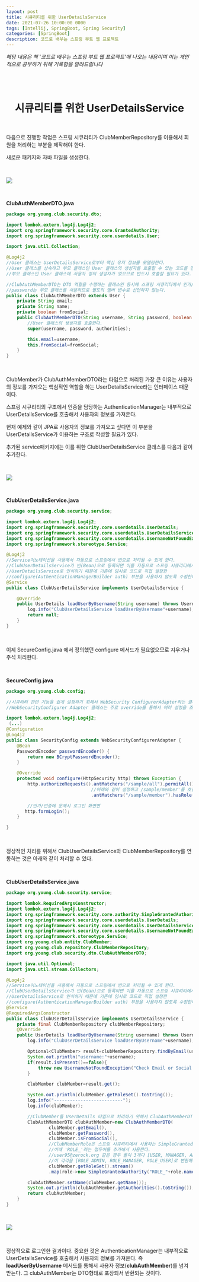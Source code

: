 ```yaml
---
layout: post
title: 시큐리티를 위한 UserDetailsService
date: 2021-07-26 10:00:00 0000
tags: [Intellij, SpringBoot, Spring Security]
categories: [SpringBoot]
description: 코드로 배우는 스프링 부트 웹 프로젝트
---
```


_해당 내용은 책 '코드로 배우는 스프링 부트 웹 프로젝트'에 나오는 내용이며 이는 개인적으로 공부하기 위해 기록함을 알려드립니다_

<br><br>

# <center>시큐리티를 위한 UserDetailsService</center>

<br>

다음으로 진행할 작업은 스프링 시큐리티가 ClubMemberRepository를 이용해서 회원을 처리하는 부분을 제작해야 한다.

새로운 패키지와 자바 파일을 생성한다.

<br>

![](/images/Learning_SpringBoot_with_Web_Project/Part5/Chapter10/10-4/2021-07-26-16-14-17.png)

<br>

**ClubAuthMemberDTO.java**

```java
package org.young.club.security.dto;

import lombok.extern.log4j.Log4j2;
import org.springframework.security.core.GrantedAuthority;
import org.springframework.security.core.userdetails.User;

import java.util.Collection;

@Log4j2
//User 클래스는 UserDetailsService로부터 핵심 유저 정보를 모델링한다.
//User 클래스를 상속하고 부모 클래스인 User 클래스의 생성자를 호출할 수 있는 코드를 만든다.
//부모 클래스인 User 클래스에 사용자 정의 생성자가 있으므로 반드시 호출할 필요가 있다.

//ClubAuthMemberDTO는 DTO 역할을 수행하는 클래스인 동시에 스프링 시큐리티에서 인가/인증 작업에 사용할 수 있다.
//password는 부모 클래스를 사용하므로 별도의 멤버 변수로 선언하지 않는다.
public class ClubAuthMemberDTO extends User {
    private String email;
    private String name;
    private boolean fromSocial;
    public ClubAuthMemberDTO(String username, String password, boolean fromSocial, Collection<? extends GrantedAuthority> authorities){
        //User 클래스의 생성자를 호출한다.
        super(username, password, authorities);

        this.email=username;
        this.fromSocial=fromSocial;
    }
}

```

<br>

ClubMember가 ClubAuthMemberDTO라는 타입으로 처리된 가장 큰 이유는 사용자의 정보를 가져오는 핵심적인 역할을 하는 UserDetailsService라는 인터페이스 때문이다.

스프링 시큐리티의 구조에서 인증을 담당하는 AuthenticationManager는 내부적으로 UserDetailsService를 호출해서 사용자의 정보를 가져온다.

현재 예제와 같이 JPA로 사용자의 정보를 가져오고 싶다면 이 부분을 UserDetailsService가 이용하는 구조로 작성할 필요가 있다.

추가된 service패키지에는 이를 위한 ClubUserDetailsService 클래스를 다음과 같이 추가한다.

<br>

![](/images/Learning_SpringBoot_with_Web_Project/Part5/Chapter10/10-4/2021-07-26-16-23-19.png)

<br>

**ClubUserDetailsService.java**

```java
package org.young.club.security.service;

import lombok.extern.log4j.Log4j2;
import org.springframework.security.core.userdetails.UserDetails;
import org.springframework.security.core.userdetails.UserDetailsService;
import org.springframework.security.core.userdetails.UsernameNotFoundException;
import org.springframework.stereotype.Service;

@Log4j2
//Service어노테이션을 사용해서 자동으로 스프링에서 빈으로 처리될 수 있게 한다.
//ClubUserDetailsService가 빈(Bean)으로 등록되면 이를 자동으로 스프링 시큐리티에서
//UserDetailsService로 인식하기 때문에 기존에 임시로 코드로 직접 설정한
//configure(AuthenticationManagerBuilder auth) 부분을 사용하지 않도록 수정한다.
@Service
public class ClubUserDetailsService implements UserDetailsService {

    @Override
    public UserDetails loadUserByUsername(String username) throws UsernameNotFoundException {
        log.info("ClubUserDetailsService loadUserByUsername"+username);
        return null;
    }
}

```

<br>

이제 SecureConfig.java 에서 정의했던 configure 메서드가 필요없으므로 지우거나 주석 처리한다.

<br>

**SecureConfig.java**

```java
package org.young.club.config;

//시큐리티 관련 기능을 쉽게 설정하기 위해서 WebSecurity ConfigurerAdapter라는 클래스를 상속으로 처리한다.
//WebSecurityConfigurer Adapter 클래스는 주로 override를 통해서 여러 설정을 조정하게 된다.

import lombok.extern.log4j.Log4j2;
 (...)
@Configuration
@Log4j2
public class SecurityConfig extends WebSecurityConfigurerAdapter {
    @Bean
    PasswordEncoder passwordEncoder() {
        return new BCryptPasswordEncoder();
    }

    @Override
    protected void configure(HttpSecurity http) throws Exception {
        http.authorizeRequests().antMatchers("/sample/all").permitAll()
                                //아래와 같이 설정하고 /sample/member'를 호출하면 Access Denied 된다.
                                .antMatchers("/sample/member").hasRole("USER");

        //인가/인증에 문제시 로그인 화면면
       http.formLogin();
    }

}

```

<br>

정상적인 처리를 위해서 ClubUserDetailsService와 ClubMemberRepository를 연동하는 것은 아래와 같이 처리할 수 있다.

<br>

**ClubUserDetailsService.java**

```java
package org.young.club.security.service;

import lombok.RequiredArgsConstructor;
import lombok.extern.log4j.Log4j2;
import org.springframework.security.core.authority.SimpleGrantedAuthority;
import org.springframework.security.core.userdetails.UserDetails;
import org.springframework.security.core.userdetails.UserDetailsService;
import org.springframework.security.core.userdetails.UsernameNotFoundException;
import org.springframework.stereotype.Service;
import org.young.club.entity.ClubMember;
import org.young.club.repository.ClubMemberRepository;
import org.young.club.security.dto.ClubAuthMemberDTO;

import java.util.Optional;
import java.util.stream.Collectors;

@Log4j2
//Service어노테이션을 사용해서 자동으로 스프링에서 빈으로 처리될 수 있게 한다.
//ClubUserDetailsService가 빈(Bean)으로 등록되면 이를 자동으로 스프링 시큐리티에서
//UserDetailsService로 인식하기 때문에 기존에 임시로 코드로 직접 설정한
//configure(AuthenticationManagerBuilder auth) 부분을 사용하지 않도록 수정한다.
@Service
@RequiredArgsConstructor
public class ClubUserDetailsService implements UserDetailsService {
    private final ClubMemberRepository clubMemberRepository;
    @Override
    public UserDetails loadUserByUsername(String username) throws UsernameNotFoundException {
        log.info("ClubUserDetailsService loadUserByUsername"+username);

        Optional<ClubMember> result=clubMemberRepository.findByEmail(username, false);
        System.out.println("username:"+username);
        if(result.isPresent()==false){
            throw new UsernameNotFoundException("Check Email or Social ");
        }

        ClubMember clubMember=result.get();

        System.out.println(clubMember.getRoleSet().toString());
        log.info("--------------------------");
        log.info(clubMember);

        //ClubMember를 UserDetails 타입으로 처리하기 위해서 ClubAuthMemberDTO 타입으로 변환
        ClubAuthMemberDTO clubAuthMember=new ClubAuthMemberDTO(
                clubMember.getEmail(),
                clubMember.getPassword(),
                clubMember.isFromSocial(),
                //ClubMemberRole은 스프링 시큐리티에서 사용하는 SimpleGrantedAuthority로 변환,
                //이때 'ROLE_'라는 접두어를 추가해서 사용한다.
                //user95@zerock.org 같은 경우 롤이 3개다 [USER, MANAGER, ADMIN]
                //이 각각을 [ROLE_ADMIN, ROLE_MANAGER, ROLE_USER]로 변환해서 Set으로 넣어주고 그 컬렉션을 반환한다.
                clubMember.getRoleSet().stream()
                .map(role->new SimpleGrantedAuthority("ROLE_"+role.name())).collect(Collectors.toSet()));

        clubAuthMember.setName(clubMember.getName());
        System.out.println(clubAuthMember.getAuthorities().toString());
        return clubAuthMember;
    }
}

```

<br>

![](/images/Learning_SpringBoot_with_Web_Project/Part5/Chapter10/10-4/2021-07-26-17-04-56.png)

<br>

정상적으로 로그인한 결과이다. 중요한 것은 AuthenticationManager는 내부적으로 UserDetailsService를 호출해서 사용자의 정보를 가져온다.
즉 **loadUserByUsername** 메서드를 통해서 사용자 정보(**clubAuthMember**)를 넘겨받는다. 그 clubAuthMember는 DTO형태로 포장되서 반환되는 것이다.
